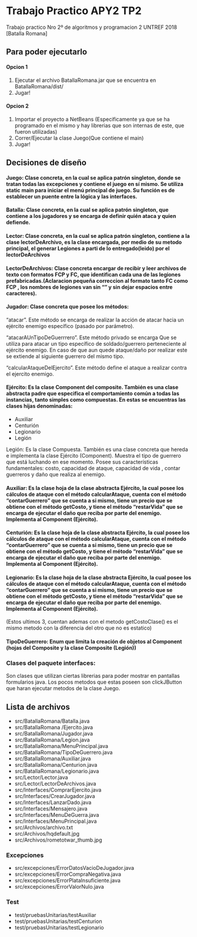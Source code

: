 # Trabajo Practico APY2 TP2
Trabajo practico Nro 2º de algoritmos y programacion 2 UNTREF 2018 [Batalla Romana]

## Para poder ejecutarlo

#### Opcion 1
1. Ejecutar el archivo BatallaRomana.jar que se encuentra en BatallaRomana/dist/
2. Jugar!

#### Opcion 2
1. Importar el proyecto a NetBeans (Especificamente ya que se ha programado en el mismo y hay librerias que son internas de este, que fueron utilizadas)
2. Correr/Ejecutar la clase Juego(Que contiene el main)
3. Jugar!

## Decisiones de diseño

#### Juego: Clase concreta, en la cual se aplica patrón singleton, donde se tratan todas las excepciones y contiene el juego en sí mismo. Se utiliza static main para iniciar el menú  principal de juego. Su función es de establecer un puente entre la lógica y las interfaces.
#### Batalla: Clase concreta, en la cual se aplica patrón singleton, que contiene a los jugadores y se encarga de definir quién ataca y quien defiende.
#### Lector: Clase concreta, en la cual se aplica patrón singleton, contiene a la clase lectorDeArchivo, es la clase encargada, por medio de su metodo principal, el generar Legiones a parti de lo entregado(leido) por el lectorDeArchivos
#### LectorDeArchivos: Clase concreta encargar de recibir y leer  archivos de texto con formatos FCP y FC, que identifican cada una de las legiones prefabricadas.(Aclaracion pequeña correccion al formato tanto FC como FCP , los nombres de legiones van sin “” y sin dejar espacios entre caracteres).
#### Jugador: Clase concreta que posee los métodos:

“atacar”. Este método se encarga de realizar la acción de atacar hacia un ejército enemigo específico (pasado por parámetro).

“atacarAUnTipoDeGuerrrero”. Este método privado se encarga Que se utiliza para atacar un tipo específico de soldado/guerrero perteneciente al ejército enemigo. En caso de que aun quede ataque/daño por realizar este se extiende al siguiente guerrero del mismo tipo.

“calcularAtaqueDelEjercito”. Este método define el  ataque a realizar contra el ejercito enemigo.
 
#### Ejército: Es la clase Component del composite. También es una clase abstracta padre que especifica el comportamiento común a todas las instancias, tanto simples como compuestas. En estas se encuentras las clases hijas denominadas:
- Auxiliar
- Centurión
- Legionario
- Legión

Legión: Es la clase Compuesta. También es una clase concreta que  hereda e implementa la clase Ejército (Component). Muestra el tipo de guerrero que está luchando en ese momento. Posee sus características fundamentales: costo, capacidad de ataque, capacidad de vida , contar guerreros y daño que realiza al enemigo.

#### Auxiliar: Es la clase hoja de la clase abstracta Ejército, la cual posee los cálculos de ataque con el método calcularAtaque, cuenta con el método “contarGuerrero” que se cuenta a si mismo,  tiene un precio que se obtiene con el método getCosto, y tiene el método “restarVida” que se encarga  de ejecutar el daño que reciba por parte del enemigo. Implementa al Component (Ejército).
#### Centurión: Es la clase hoja de la clase abstracta Ejército, la cual posee los cálculos de ataque con el método calcularAtaque, cuenta con el método “contarGuerrero” que se cuenta a si mismo,  tiene un precio que se obtiene con el método getCosto, y tiene el método “restarVida” que se encarga  de ejecutar el daño que reciba por parte del enemigo. Implementa al Component (Ejército).
#### Legionario: Es la clase hoja de la clase abstracta Ejército, la cual posee los cálculos de ataque con el método calcularAtaque, cuenta con el método “contarGuerrero” que se cuenta a si mismo,  tiene un precio que se obtiene con el método getCosto, y tiene el método “restarVida” que se encarga  de ejecutar el daño que reciba por parte del enemigo. Implementa al Component (Ejército).

(Estos ultimos 3, cuentan ademas con el metodo getCostoClase() es el mismo metodo con la diferencia del otro que no es estatico)

#### TipoDeGuerrero: Enum que limita la creación de objetos al Component (hojas del Composite y la clase Composite (Legión))

### Clases del paquete interfaces:
Son clases que utilizan ciertas librerias para poder mostrar en pantallas formularios java.
Los pocos metodos que estas poseen son clickJButton que haran ejecutar metodos de la clase Juego.

## Lista de archivos
- src/BatallaRomana/Batalla.java
- src/BatallaRomana /Ejercito.java
- src/BatallaRomana/Jugador.java
- src/BatallaRomana/Legion.java
- src/BatallaRomana/MenuPrincipal.java
- src/BatallaRomana/TipoDeGuerrero.java
- src/BatallaRomana/Auxiliar.java
- src/BatallaRomana/Centurion.java
- src/BatallaRomana/Legionario.java
- src/Lector/Lector.java
- src/Lector/LectorDeArchivos.java
- src/Interfaces/ComprarEjercito.java
- src/Interfaces/CrearJugador.java
- src/Interfaces/LanzarDado.java
- src/Interfaces/Mensajero.java
- src/Interfaces/MenuDeGuerra.java
- src/Interfaces/MenuPrincipal.java
- src/Archivos/archivo.txt
- src/Archivos/hqdefault.jpg
- src/Archivos/rometotwar_thumb.jpg

### Excepciones
- src/excepciones/ErrorDatosVacioDeJugador.java
- src/excepciones/ErrorCompraNegativa.java
- src/excepciones/ErrorPlataInsuficiente.java
- src/excepciones/ErrorValorNulo.java
### Test
- test/pruebasUnitarias/testAuxiliar
- test/pruebasUnitarias/testCenturion
- test/pruebasUnitarias/testLegionario
